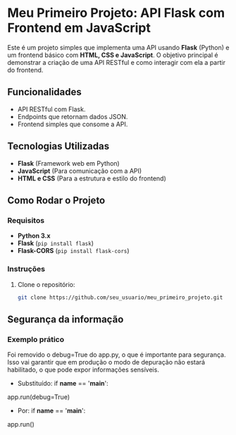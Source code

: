# Meu Primeiro Projeto: API Flask com Frontend em JavaScript

Este é um projeto simples que implementa uma API usando **Flask** (Python) e um frontend básico com **HTML, CSS e JavaScript**. O objetivo principal é demonstrar a criação de uma API RESTful e como interagir com ela a partir do frontend.

## Funcionalidades

- API RESTful com Flask.
- Endpoints que retornam dados JSON.
- Frontend simples que consome a API.

## Tecnologias Utilizadas

- **Flask** (Framework web em Python)
- **JavaScript** (Para comunicação com a API)
- **HTML e CSS** (Para a estrutura e estilo do frontend)

## Como Rodar o Projeto

### Requisitos

- **Python 3.x**
- **Flask** (`pip install flask`)
- **Flask-CORS** (`pip install flask-cors`)

### Instruções

1. Clone o repositório:

   ```bash
   git clone https://github.com/seu_usuario/meu_primeiro_projeto.git

## Segurança da informação

### Exemplo prático

Foi removido o debug=True do app.py, o que é importante para segurança. Isso vai garantir que em produção o modo de depuração não estará habilitado, o que pode expor informações sensíveis.

- Substituído:
if __name__ == '__main__':

app.run(debug=True)

- Por:
if __name__ == '__main__':

app.run()
